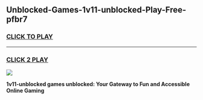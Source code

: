 
## Unblocked-Games-1v11-unblocked-Play-Free-pfbr7
<h3>
<a href="https://premium76.site?title=1v11-unblocked&ref=23A">CLICK TO PLAY</a></h3>
<hr>

<h3>
<a href="https://premium76.site?title=1v11-unblocked&ref=23A">CLICK 2 PLAY</a>
  
</h3>

<a href="https://premium76.site?title=1v11-unblocked&ref=23A"><img src="https://clearcache.store/games.png"></a>


**1v11-unblocked games unblocked: Your Gateway to Fun and Accessible Online Gaming**
